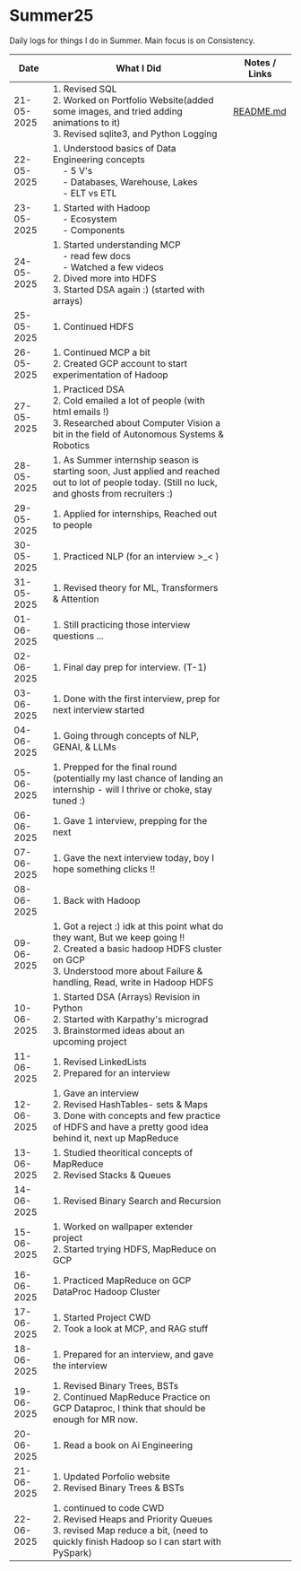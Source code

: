 # Summer25
Daily logs for things I do in Summer. Main focus is on Consistency.


| Date       | What I Did                                                                 | Notes / Links                                                                 |
|------------|----------------------------------------------------------------------------|--------------------------------------------------------------------------------|
| 21-05-2025 | 1. Revised SQL<br>2. Worked on Portfolio Website(added some images, and tried adding animations to it)<br>3. Revised sqlite3, and Python Logging               | [README.md](./README.md)                                                      |
| 22-05-2025| 1. Understood basics of Data Engineering concepts<br>&nbsp;&nbsp;&nbsp;&nbsp;- 5 V's<br>&nbsp;&nbsp;&nbsp;&nbsp;- Databases, Warehouse, Lakes<br>&nbsp;&nbsp;&nbsp;&nbsp;- ELT vs ETL |
| 23-05-2025| 1. Started with Hadoop<br>&nbsp;&nbsp;&nbsp;&nbsp;- Ecosystem<br>&nbsp;&nbsp;&nbsp;&nbsp;- Components<br> |
| 24-05-2025| 1. Started understanding MCP <br>&nbsp;&nbsp;&nbsp;&nbsp;- read few docs<br>&nbsp;&nbsp;&nbsp;&nbsp;- Watched a few videos<br> 2. Dived more into HDFS<br>3. Started DSA again :) (started with arrays) |
| 25-05-2025| 1. Continued HDFS<br> |
| 26-05-2025| 1. Continued MCP a bit<br> 2. Created GCP account to start experimentation of Hadoop |
| 27-05-2025| 1. Practiced DSA<br> 2. Cold emailed a lot of people (with html emails !) <br> 3. Researched about Computer Vision a bit in the field of Autonomous Systems & Robotics |
| 28-05-2025| 1. As Summer internship season is starting soon, Just applied and reached out to lot of people today. (Still no luck, and ghosts from recruiters :)|
| 29-05-2025| 1. Applied for internships, Reached out to people|
| 30-05-2025| 1. Practiced NLP (for an interview >_< )|
| 31-05-2025| 1. Revised theory for ML, Transformers & Attention|
| 01-06-2025| 1. Still practicing those interview questions ... |
| 02-06-2025| 1. Final day prep for interview. (T-1) |
| 03-06-2025| 1. Done with the first interview, prep for next interview started |
| 04-06-2025| 1. Going through concepts of NLP, GENAI, & LLMs |
| 05-06-2025| 1. Prepped for the final round (potentially my last chance of landing an internship - will I thrive or choke, stay tuned :) |
| 06-06-2025| 1. Gave 1 interview, prepping for the next|
| 07-06-2025| 1. Gave the next interview today, boy I hope something clicks !!|
| 08-06-2025| 1. Back with Hadoop |
| 09-06-2025| 1. Got a reject :) idk at this point what do they want, But we keep going !! <br> 2. Created a basic hadoop HDFS cluster on GCP<br> 3. Understood more about Failure & handling, Read, write in Hadoop HDFS|
| 10-06-2025| 1. Started DSA (Arrays) Revision in Python<br> 2. Started with Karpathy's micrograd<br> 3. Brainstormed ideas about an upcoming project|
| 11-06-2025| 1. Revised LinkedLists<br> 2. Prepared for an interview|
| 12-06-2025| 1. Gave an interview<br> 2. Revised HashTables- sets & Maps<br> 3. Done with concepts and few practice of HDFS and have a pretty good idea behind it, next up MapReduce|
| 13-06-2025| 1. Studied theoritical concepts of MapReduce<br> 2. Revised Stacks & Queues|
| 14-06-2025| 1. Revised Binary Search and Recursion|
| 15-06-2025| 1. Worked on wallpaper extender project<br> 2. Started trying HDFS, MapReduce on GCP|
| 16-06-2025| 1. Practiced MapReduce on GCP DataProc Hadoop Cluster|
| 17-06-2025| 1. Started Project CWD<br>2. Took a look at MCP, and RAG stuff |
| 18-06-2025| 1. Prepared for an interview, and gave the interview|
| 19-06-2025| 1. Revised Binary Trees, BSTs<br> 2. Continued MapReduce Practice on GCP Dataproc, I think that should be enough for MR now.|
| 20-06-2025| 1. Read a book on Ai Engineering|
| 21-06-2025| 1. Updated Porfolio website<br> 2. Revised Binary Trees & BSTs<br>|
| 22-06-2025| 1. continued to code CWD<br> 2. Revised Heaps and Priority Queues<br> 3. revised Map reduce a bit, (need to quickly finish Hadoop so I can start with PySpark)|
